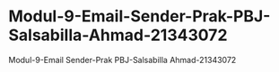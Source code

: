 # Modul-9-Email-Sender-Prak-PBJ-Salsabilla-Ahmad-21343072
Modul-9-Email Sender-Prak PBJ-Salsabilla Ahmad-21343072
